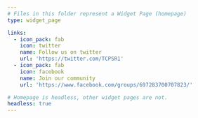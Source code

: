 ```yaml
---
# Files in this folder represent a Widget Page (homepage)
type: widget_page

links:
  - icon_pack: fab
    icon: twitter
    name: Follow us on twitter
    url: 'https://twitter.com/TCPSR1'
  - icon_pack: fab
    icon: facebook
    name: Join our community
    url: 'https://www.facebook.com/groups/697283700707823/'

# Homepage is headless, other widget pages are not.
headless: true
---
```


